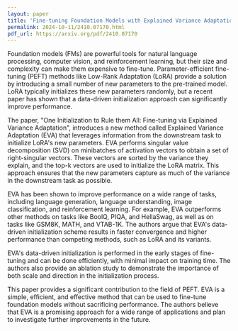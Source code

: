```yaml
---
layout: paper
title: 'Fine-tuning Foundation Models with Explained Variance Adaptation'
permalink: 2024-10-11/2410.07170.html
pdf_url: https://arxiv.org/pdf/2410.07170
---
```


Foundation models (FMs) are powerful tools for natural language processing, computer vision, and reinforcement learning, but their size and complexity can make them expensive to fine-tune. Parameter-efficient fine-tuning (PEFT) methods like Low-Rank Adaptation (LoRA) provide a solution by introducing a small number of new parameters to the pre-trained model. LoRA typically initializes these new parameters randomly, but a recent paper has shown that a data-driven initialization approach can significantly improve performance. 

The paper, "One Initialization to Rule them All: Fine-tuning via Explained Variance Adaptation", introduces a new method called Explained Variance Adaptation (EVA) that leverages information from the downstream task to initialize LoRA's new parameters. EVA performs singular value decomposition (SVD) on minibatches of activation vectors to obtain a set of right-singular vectors. These vectors are sorted by the variance they explain, and the top-k vectors are used to initialize the LoRA matrix. This approach ensures that the new parameters capture as much of the variance in the downstream task as possible. 

EVA has been shown to improve performance on a wide range of tasks, including language generation, language understanding, image classification, and reinforcement learning. For example, EVA outperforms other methods on tasks like BoolQ, PIQA, and HellaSwag, as well as on tasks like GSM8K, MATH, and VTAB-1K. The authors argue that EVA's data-driven initialization scheme results in faster convergence and higher performance than competing methods, such as LoRA and its variants. 

EVA's data-driven initialization is performed in the early stages of fine-tuning and can be done efficiently, with minimal impact on training time. The authors also provide an ablation study to demonstrate the importance of both scale and direction in the initialization process. 

This paper provides a significant contribution to the field of PEFT. EVA is a simple, efficient, and effective method that can be used to fine-tune foundation models without sacrificing performance. The authors believe that EVA is a promising approach for a wide range of applications and plan to investigate further improvements in the future. 
